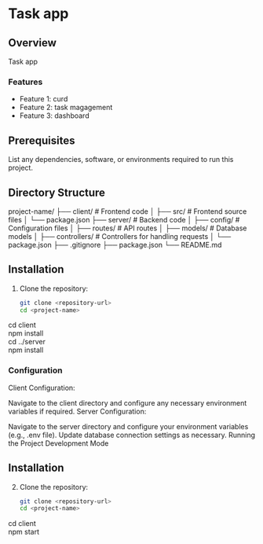 # Task app

## Overview  
Task app

### Features  
- Feature 1: curd 
- Feature 2: task magagement 
- Feature 3: dashboard  

## Prerequisites  
List any dependencies, software, or environments required to run this project.

## Directory Structure  
project-name/
├── client/ # Frontend code
│ ├── src/ # Frontend source files
│ └── package.json
├── server/ # Backend code
│ ├── config/ # Configuration files
│ ├── routes/ # API routes
│ ├── models/ # Database models
│ ├── controllers/ # Controllers for handling requests
│ └── package.json
├── .gitignore
├── package.json
└── README.md


## Installation  
1. Clone the repository:  
   ```bash  
   git clone <repository-url>  
   cd <project-name>  

cd client  
npm install  
cd ../server  
npm install  


### Configuration
Client Configuration:

Navigate to the client directory and configure any necessary environment variables if required.
Server Configuration:

Navigate to the server directory and configure your environment variables (e.g., .env file).
Update database connection settings as necessary.
Running the Project
Development Mode


## Installation  
2. Clone the repository:  
   ```bash  
   git clone <repository-url>  
   cd <project-name>  
cd client  
npm start  



